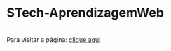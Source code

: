 # STech-AprendizagemWeb
</br>
Para visitar a página:
<a href="https://github.com/ViktorDominic/STech-AprendizagemWeb.git">clique aqui</a>
